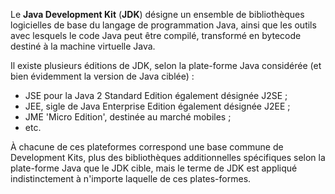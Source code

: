 Le **Java Development Kit** (**JDK**) désigne un ensemble de bibliothèques logicielles de base du langage de programmation Java, ainsi que les outils avec lesquels le code Java peut être compilé, transformé en bytecode destiné à la machine virtuelle Java.

Il existe plusieurs éditions de JDK, selon la plate-forme Java considérée (et bien évidemment la version de Java ciblée) :

- JSE pour la Java 2 Standard Edition également désignée J2SE ;
- JEE, sigle de Java Enterprise Edition également désignée J2EE ;
- JME 'Micro Edition', destinée au marché mobiles ;
- etc.

À chacune de ces plateformes correspond une base commune de Development Kits, plus des bibliothèques additionnelles spécifiques selon la plate-forme Java que le JDK cible, mais le terme de JDK est appliqué indistinctement à n'importe laquelle de ces plates-formes.
